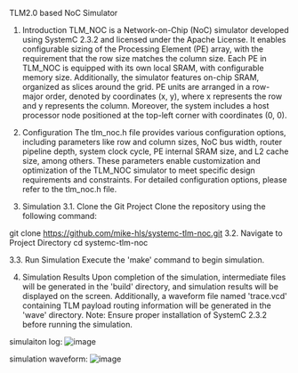 TLM2.0 based NoC Simulator
1. Introduction
TLM_NOC is a Network-on-Chip (NoC) simulator developed using SystemC 2.3.2 and licensed under the Apache License. It enables configurable sizing of the Processing Element (PE) array, with the requirement that the row size matches the column size. Each PE in TLM_NOC is equipped with its own local SRAM, with configurable memory size. Additionally, the simulator features on-chip SRAM, organized as slices around the grid. PE units are arranged in a row-major order, denoted by coordinates (x, y), where x represents the row and y represents the column. Moreover, the system includes a host processor node positioned at the top-left corner with coordinates (0, 0).

2. Configuration
The tlm_noc.h file provides various configuration options, including parameters like row and column sizes, NoC bus width, router pipeline depth, system clock cycle, PE internal SRAM size, and L2 cache size, among others. These parameters enable customization and optimization of the TLM_NOC simulator to meet specific design requirements and constraints. For detailed configuration options, please refer to the tlm_noc.h file.

3. Simulation
3.1. Clone the Git Project
Clone the repository using the following command:

git clone https://github.com/mike-hls/systemc-tlm-noc.git
3.2. Navigate to Project Directory
cd systemc-tlm-noc

3.3. Run Simulation
Execute the 'make' command to begin simulation.

4. Simulation Results
Upon completion of the simulation, intermediate files will be generated in the 'build' directory, and simulation results will be displayed on the screen. Additionally, a waveform file named 'trace.vcd' containing TLM payload routing information will be generated in the 'wave' directory.
Note: Ensure proper installation of SystemC 2.3.2 before running the simulation.

simulaiton log:
![image](https://github.com/mike-hls/systemc-tlm-noc/assets/168926118/f63e3baa-8bbf-4df7-9983-dca01d9f99bc)

simulation waveform:
![image](https://github.com/mike-hls/systemc-tlm-noc/assets/168926118/06ab644c-4b3e-4b4f-a301-e526addd64eb)




